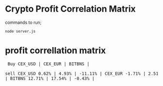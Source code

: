 # Crypto Profit Correlation Matrix

commands to run;

`node server.js`

 <h1>profit correllation matrix</h1>
                  
<pre/>  Buy     CEX_USD	|	CEX_EUR	|	BITBNS	|	
sell  CEX_USD	  0.62%	  |	4.93%	  |	-11.11%	|
       CEX_EUR	  -1.71%	|	2.51%	  |	-13.16%	|
       BITBNS	   12.71%	|	17.54%	|	-0.43%	|
 </pre>   
   
